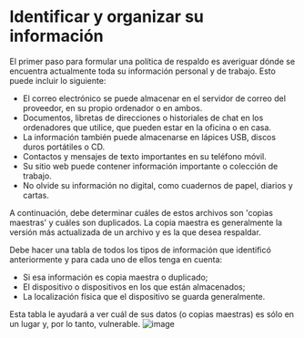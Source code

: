 [Title]: # (Identificando y organizando tu información)
[Order]: # (1)

# Identificar y organizar su información

El primer paso para formular una política de respaldo es averiguar dónde se encuentra actualmente toda su información personal y de trabajo. Esto puede incluir lo siguiente:

* El correo electrónico se puede almacenar en el servidor de correo del proveedor, en su propio ordenador o en ambos.
* Documentos, libretas de direcciones o historiales de chat en los ordenadores que utilice, que pueden estar en la oficina o en casa.
* La información también puede almacenarse en lápices USB, discos duros portátiles o CD.
* Contactos y mensajes de texto importantes en su teléfono móvil.
* Su sitio web puede contener información importante o colección de trabajo.
* No olvide su información no digital, como cuadernos de papel, diarios y cartas.

A continuación, debe determinar cuáles de estos archivos son 'copias maestras' y cuáles son duplicados. La copia maestra es generalmente la versión más actualizada de un archivo y es la que desea respaldar.

Debe hacer una tabla de todos los tipos de información que identificó anteriormente y para cada uno de ellos tenga en cuenta:

* Si esa información es copia maestra o duplicado;
* El dispositivo o dispositivos en los que están almacenados;
* La localización física que el dispositivo se guarda generalmente.

Esta tabla le ayudará a ver cuál de sus datos (o copias maestras) es sólo en un lugar y, por lo tanto, vulnerable.
![image](backing1.png)
